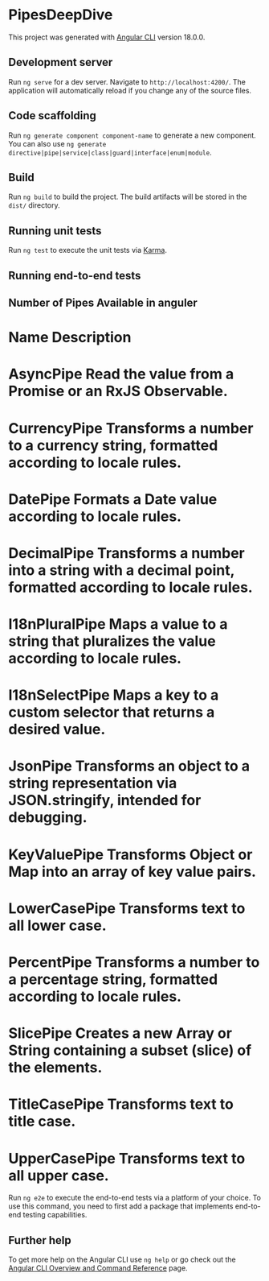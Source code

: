 # PipesDeepDive

This project was generated with [Angular CLI](https://github.com/angular/angular-cli) version 18.0.0.

## Development server

Run `ng serve` for a dev server. Navigate to `http://localhost:4200/`. The application will automatically reload if you change any of the source files.

## Code scaffolding

Run `ng generate component component-name` to generate a new component. You can also use `ng generate directive|pipe|service|class|guard|interface|enum|module`.

## Build

Run `ng build` to build the project. The build artifacts will be stored in the `dist/` directory.

## Running unit tests

Run `ng test` to execute the unit tests via [Karma](https://karma-runner.github.io).

## Running end-to-end tests
## Number of Pipes Available in anguler


# Name	Description
# AsyncPipe	Read the value from a Promise or an RxJS Observable.
# CurrencyPipe	Transforms a number to a currency string, formatted according to locale rules.
# DatePipe	Formats a Date value according to locale rules.
# DecimalPipe	Transforms a number into a string with a decimal point, formatted according to locale rules.
# I18nPluralPipe	Maps a value to a string that pluralizes the value according to locale rules.
# I18nSelectPipe	Maps a key to a custom selector that returns a desired value.
# JsonPipe	Transforms an object to a string representation via JSON.stringify, intended for debugging.
# KeyValuePipe	Transforms Object or Map into an array of key value pairs.
# LowerCasePipe	Transforms text to all lower case.
# PercentPipe	Transforms a number to a percentage string, formatted according to locale rules.
# SlicePipe	Creates a new Array or String containing a subset (slice) of the elements.
# TitleCasePipe	Transforms text to title case.
# UpperCasePipe	Transforms text to all upper case.

Run `ng e2e` to execute the end-to-end tests via a platform of your choice. To use this command, you need to first add a package that implements end-to-end testing capabilities.

## Further help

To get more help on the Angular CLI use `ng help` or go check out the [Angular CLI Overview and Command Reference](https://angular.io/cli) page.

